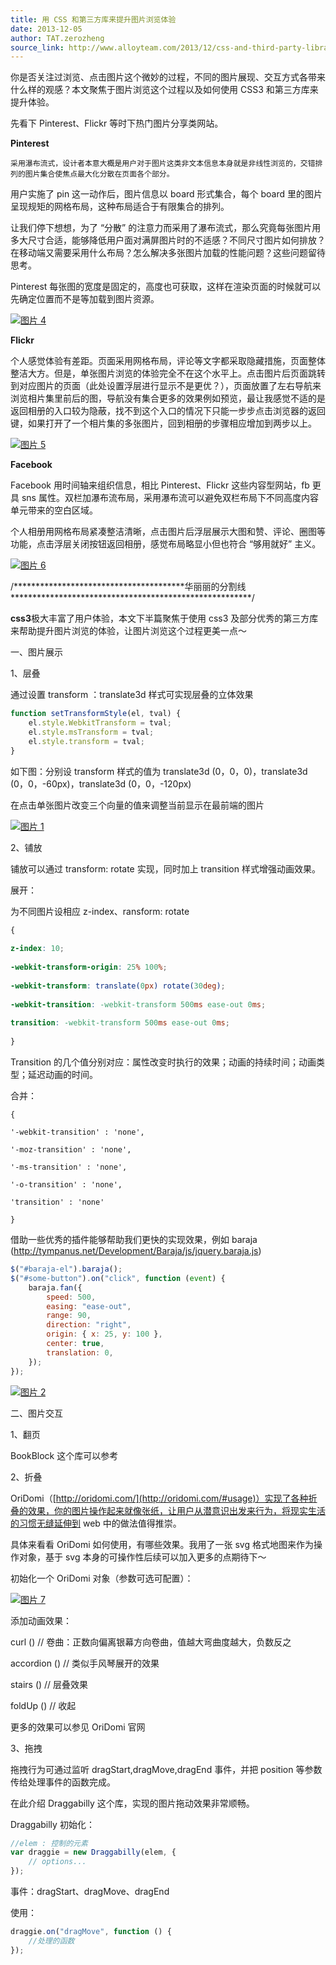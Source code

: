 ```yaml
---
title: 用 CSS 和第三方库来提升图片浏览体验
date: 2013-12-05
author: TAT.zerozheng
source_link: http://www.alloyteam.com/2013/12/css-and-third-party-libraries-used-to-improve-image-browsing-experience/
---
```


<!-- {% raw %} - for jekyll -->

你是否关注过浏览、点击图片这个微妙的过程，不同的图片展现、交互方式各带来什么样的观感？本文聚焦于图片浏览这个过程以及如何使用 CSS3 和第三方库来提升体验。

先看下 Pinterest、Flickr 等时下热门图片分享类网站。

**Pinterest**

    采用瀑布流式，设计者本意大概是用户对于图片这类非文本信息本身就是非线性浏览的，交错排列的图片集合使焦点最大化分散在页面各个部分。

用户实施了 pin 这一动作后，图片信息以 board 形式集合，每个 board 里的图片呈现规矩的网格布局，这种布局适合于有限集合的排列。

让我们停下想想，为了 “分散” 的注意力而采用了瀑布流式，那么究竟每张图片用多大尺寸合适，能够降低用户面对满屏图片时的不适感？不同尺寸图片如何排放？在移动端又需要采用什么布局？怎么解决多张图片加载的性能问题？这些问题留待思考。

Pinterest 每张图的宽度是固定的，高度也可获取，这样在渲染页面的时候就可以先确定位置而不是等加载到图片资源。

[![图片 4](http://www.alloyteam.com/wp-content/uploads/2013/12/图片4.png)](http://www.alloyteam.com/wp-content/uploads/2013/12/图片4.png)

**Flickr**  

个人感觉体验有差距。页面采用网格布局，评论等文字都采取隐藏措施，页面整体整洁大方。但是，单张图片浏览的体验完全不在这个水平上。点击图片后页面跳转到对应图片的页面（此处设置浮层进行显示不是更优？），页面放置了左右导航来浏览相片集里前后的图，导航没有集合更多的效果例如预览，最让我感觉不适的是返回相册的入口较为隐蔽，找不到这个入口的情况下只能一步步点击浏览器的返回键，如果打开了一个相片集的多张图片，回到相册的步骤相应增加到两步以上。

[![图片 5](http://www.alloyteam.com/wp-content/uploads/2013/12/图片5.png)](http://www.alloyteam.com/wp-content/uploads/2013/12/图片5.png)

**Facebook**

Facebook 用时间轴来组织信息，相比 Pinterest、Flickr 这些内容型网站，fb 更具 sns 属性。双栏加瀑布流布局，采用瀑布流可以避免双栏布局下不同高度内容单元带来的空白区域。

个人相册用网格布局紧凑整洁清晰，点击图片后浮层展示大图和赞、评论、圈图等功能，点击浮层关闭按钮返回相册，感觉布局略显小但也符合 “够用就好” 主义。

[![图片 6](http://www.alloyteam.com/wp-content/uploads/2013/12/图片6.png)](http://www.alloyteam.com/wp-content/uploads/2013/12/图片6.png)

/\*\*\*\*\*\*\*\*\*\*\*\*\*\*\*\*\*\*\*\*\*\*\*\*\*\*\*\*\*\*\*\*\*\*\*\*\*\*\*华丽丽的分割线\*\*\*\*\*\*\*\*\*\*\*\*\*\*\*\*\*\*\*\*\*\*\*\*\*\*\*\*\*\*\*\*\*\*\*\*\*\*\*\*\*\*\*\*\*\*\*\*\*\*\*\*\*\*\*/

**css3**极大丰富了用户体验，本文下半篇聚焦于使用 css3 及部分优秀的第三方库来帮助提升图片浏览的体验，让图片浏览这个过程更美一点～

一、图片展示

1、层叠

通过设置 transform ：translate3d 样式可实现层叠的立体效果

```javascript
function setTransformStyle(el, tval) {
    el.style.WebkitTransform = tval;
    el.style.msTransform = tval;
    el.style.transform = tval;
}
```

如下图：分别设 transform 样式的值为 translate3d (0，0，0)，translate3d (0，0，-60px)，translate3d (0，0，-120px)

在点击单张图片改变三个向量的值来调整当前显示在最前端的图片

[![图片 1](http://www.alloyteam.com/wp-content/uploads/2013/12/图片1.png)](http://www.alloyteam.com/wp-content/uploads/2013/12/图片1.png)

2、铺放

铺放可以通过 transform: rotate 实现，同时加上 transition 样式增强动画效果。

展开：

为不同图片设相应 z-index、ransform: rotate

```css
{
 
z-index: 10;
 
-webkit-transform-origin: 25% 100%;
 
-webkit-transform: translate(0px) rotate(30deg);
 
-webkit-transition: -webkit-transform 500ms ease-out 0ms;
 
transition: -webkit-transform 500ms ease-out 0ms;
 
}
```

Transition 的几个值分别对应：属性改变时执行的效果；动画的持续时间；动画类型；延迟动画的时间。

合并：

    {
     
    '-webkit-transition' : 'none',
     
    '-moz-transition' : 'none',
     
    '-ms-transition' : 'none',
     
    '-o-transition' : 'none',
     
    'transition' : 'none'
     
    }

借助一些优秀的插件能够帮助我们更快的实现效果，例如 baraja (<http://tympanus.net/Development/Baraja/js/jquery.baraja.js>)

```javascript
$("#baraja-el").baraja();
$("#some-button").on("click", function (event) {
    baraja.fan({
        speed: 500,
        easing: "ease-out",
        range: 90,
        direction: "right",
        origin: { x: 25, y: 100 },
        center: true,
        translation: 0,
    });
});
```

[![图片 2](http://www.alloyteam.com/wp-content/uploads/2013/12/图片2.png)](http://www.alloyteam.com/wp-content/uploads/2013/12/图片2.png)

二、图片交互

1、翻页

BookBlock 这个库可以参考

2、折叠

OriDomi（[http://oridomi.com/](http://oridomi.com/#usage)）实现了各种折叠的效果，你的图片操作起来就像张纸，让用户从潜意识出发来行为，将现实生活的习惯无缝延伸到 web 中的做法值得推崇。

具体来看看 OriDomi 如何使用，有哪些效果。我用了一张 svg 格式地图来作为操作对象，基于 svg 本身的可操作性后续可以加入更多的点期待下～

初始化一个 OriDomi 对象（参数可选可配置）：

[![图片 7](http://www.alloyteam.com/wp-content/uploads/2013/12/图片7.png)](http://www.alloyteam.com/wp-content/uploads/2013/12/图片7.png)

添加动画效果：

curl () // 卷曲：正数向偏离银幕方向卷曲，值越大弯曲度越大，负数反之

accordion () // 类似手风琴展开的效果

stairs () // 层叠效果

foldUp () // 收起

更多的效果可以参见 OriDomi 官网

3、拖拽

拖拽行为可通过监听 dragStart,dragMove,dragEnd 事件，并把 position 等参数传给处理事件的函数完成。

在此介绍 Draggabilly 这个库，实现的图片拖动效果非常顺畅。

Draggabilly 初始化：

```javascript
//elem : 控制的元素
var draggie = new Draggabilly(elem, {
    // options...
});
```

事件：dragStart、dragMove、dragEnd

使用：

```javascript
draggie.on("dragMove", function () {
    //处理的函数
});
```


<!-- {% endraw %} - for jekyll -->